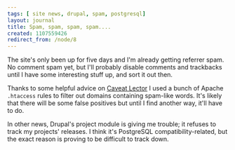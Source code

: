 ```yaml
---
tags: [ site news, drupal, spam, postgresql]
layout: journal
title: Spam, spam, spam, spam....
created: 1107559426
redirect_from: /node/8
---
```

The site's only been up for five days and I'm already getting referrer spam. No
comment spam yet, but I'll probably disable comments and trackbacks until I have
some interesting stuff up, and sort it out then.<!--break-->

Thanks to some helpful advice on [Caveat Lector](http://cavlec.yarinareth.net) I
used a bunch of Apache `.htaccess` rules to filter out domains containing
spam-like words. It's likely that there will be some false positives but until I
find another way, it'll have to do.

In other news, Drupal's project module is giving me trouble; it refuses to track
my projects' releases. I think it's PostgreSQL compatibility-related, but the
exact reason is proving to be difficult to track down.
